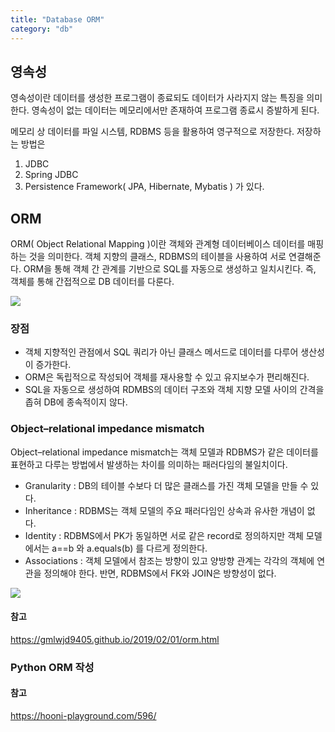 ```yaml
---
title: "Database ORM"
category: "db"
---
```


## 영속성 
영속성이란 데이터를 생성한 프로그램이 종료되도 데이터가 사라지지 않는 특징을 의미한다. 영속성이 없는 데이터는 메모리에서만 존재하여 프로그램 종료시 증발하게 된다. 

메모리 상 데이터를 파일 시스템, RDBMS 등을 활용하여 영구적으로 저장한다. 저장하는 방법은 
1. JDBC
2. Spring JDBC
3. Persistence Framework( JPA, Hibernate, Mybatis )
가 있다.

## ORM 
ORM( Object Relational Mapping )이란 객체와 관계형 데이터베이스 데이터를 매핑하는 것을 의미한다. 객체 지향의 클래스, RDBMS의 테이블을 사용하여 서로 연결해준다. ORM을 통해 객체 간 관계를 기반으로 SQL를 자동으로 생성하고 일치시킨다. 즉, 객체를 통해 간접적으로 DB 데이터를 다룬다.  

![](https://lh3.googleusercontent.com/proxy/0r-JXxzEjMCLTNlw-wLaVZckWNyX1X5GXwDZMxcr0HUhVhO53sa3QtqZ5FpYCwVpiXiUJ6nNBq64IlNwfkAjhafOv_ZFOL-hg4QtPGsz7vRq2t5jg5MNPtOULWMWQpsULljtfJecEYvKiWfoGQgm)

### 장점 
- 객체 지향적인 관점에서 SQL 쿼리가 아닌 클래스 메서드로 데이터를 다루어 생산성이 증가한다.
- ORM은 독립적으로 작성되어 객체를 재사용할 수 있고 유지보수가 편리해진다.
- SQL을 자동으로 생성하여 RDMBS의 데이터 구조와 객체 지향 모델 사이의 간격을 좁혀 DB에 종속적이지 않다. 

### Object–relational impedance mismatch
Object–relational impedance mismatch는 객체 모델과 RDBMS가 같은 데이터를 표현하고 다루는 방법에서 발생하는 차이를 의미하는 패러다임의 불일치이다.

- Granularity : DB의 테이블 수보다 더 많은 클래스를 가진 객체 모델을 만들 수 있다. 
- Inheritance : RDBMS는 객체 모델의 주요 패러다임인 상속과 유사한 개념이 없다.
- Identity : RDBMS에서 PK가 동일하면 서로 같은 record로 정의하지만 객체 모델에서는 a==b 와 a.equals(b) 를 다르게 정의한다. 
- Associations : 객체 모델에서 참조는 방향이 있고 양방향 관계는 각각의 객체에 연관을 정의해야 한다. 반면, RDBMS에서 FK와 JOIN은 방향성이 없다.

![](https://3.bp.blogspot.com/-42rGEap8cg4/Wf8RdbfwfaI/AAAAAAAADsg/zB6SkbGkpJw6XzwH_Ey3ksmGIJQ-mjzPQCLcBGAs/s1600/Object-relational-impedance-mismatch.png)

#### 참고 
https://gmlwjd9405.github.io/2019/02/01/orm.html

### Python ORM 작성
#### 참고
https://hooni-playground.com/596/